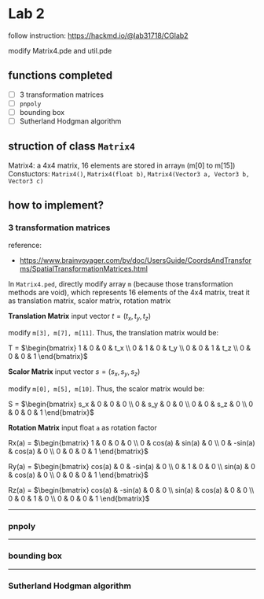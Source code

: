 # Lab 2
follow instruction: https://hackmd.io/@lab31718/CGlab2

modify Matrix4.pde and util.pde

## functions completed
- [ ] 3 transformation matrices
- [ ] `pnpoly`
- [ ] bounding box
- [ ] Sutherland Hodgman algorithm

## struction of class `Matrix4`
Matrix4: a 4x4 matrix, 16 elements are stored in array`m` (m[0] to m[15])
Constuctors: `Matrix4()`, `Matrix4(float b)`, `Matrix4(Vector3 a, Vector3 b, Vector3 c)`

## how to implement?
### 3 transformation matrices
reference:
* https://www.brainvoyager.com/bv/doc/UsersGuide/CoordsAndTransforms/SpatialTransformationMatrices.html

In `Matrix4.ped`, directly modify array `m` (because those transformation methods are void), which represents 16 elements of the 4x4 matrix, treat it as translation matrix, scalor matrix, rotation matrix

**Translation Matrix**
input vector $t = (t_x, t_y, t_z)$

modify `m[3], m[7], m[11]`. Thus, the translation matrix would be:

T =
$\begin{bmatrix}
    1 & 0 & 0 & t_x \\
    0 & 1 & 0 & t_y \\
    0 & 0 & 1 & t_z \\
    0 & 0 & 0 & 1 
\end{bmatrix}$

**Scalor Matrix**
input vector $s = (s_x, s_y, s_z)$

modify `m[0], m[5], m[10]`. Thus, the scalor matrix would be:

S =
$\begin{bmatrix}
    s_x & 0 & 0 & 0 \\
    0 & s_y & 0 & 0 \\
    0 & 0 & s_z & 0 \\
    0 & 0 & 0 & 1
\end{bmatrix}$

**Rotation Matrix**
input float `a` as rotation factor

Rx(a) =
$\begin{bmatrix}
    1 & 0 & 0 & 0 \\
    0 & cos(a) & sin(a) & 0 \\
    0 & -sin(a) & cos(a) & 0 \\
    0 & 0 & 0 & 1 
\end{bmatrix}$

Ry(a) =
$\begin{bmatrix}
    cos(a) & 0 & -sin(a) & 0 \\
    0 & 1 & 0 & 0 \\
    sin(a) & 0 & cos(a) & 0 \\
    0 & 0 & 0 & 1 
\end{bmatrix}$

Rz(a) =
$\begin{bmatrix}
    cos(a) & -sin(a) & 0 & 0 \\
    sin(a) & cos(a) & 0 & 0 \\
    0 & 0 & 1 & 0 \\
    0 & 0 & 0 & 1 
\end{bmatrix}$

---
### pnpoly

---
### bounding box

---
### Sutherland Hodgman algorithm
